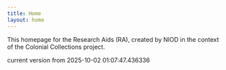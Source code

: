 ```yaml
---
title: Home
layout: home
---
```


This homepage for the Research Aids (RA), created by NIOD in the context of the Colonial Collections project. 


current version from 2025-10-02 01:07:47.436336